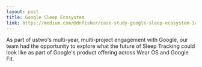 ```yaml
---
layout: post
title: Google Sleep Ecosystem 
link: https://medium.com/@dnfisher/case-study-google-sleep-ecosystem-1ee37bbc4f8
---
```


As part of ustwo's multi-year, multi-project engagement with Google, our team had the opportunity to explore what the future of Sleep Tracking could look like as part of Google's product offering across Wear OS and Google Fit.
